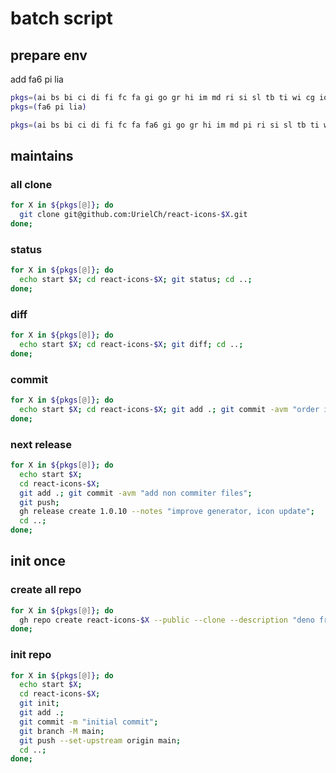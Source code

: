 # batch script

## prepare env

add fa6 pi lia

```bash
pkgs=(ai bs bi ci di fi fc fa gi go gr hi im md ri si sl tb ti wi cg io hi2 io5 tfi vsc lu rx)
pkgs=(fa6 pi lia)

pkgs=(ai bs bi ci di fi fc fa fa6 gi go gr hi im md pi ri si sl tb ti wi cg io hi2 io5 lia tfi vsc lu rx)
```

## maintains

### all clone

```bash
for X in ${pkgs[@]}; do
  git clone git@github.com:UrielCh/react-icons-$X.git
done;
```

### status
```bash
for X in ${pkgs[@]}; do
  echo start $X; cd react-icons-$X; git status; cd ..;
done;
```

### diff
```bash
for X in ${pkgs[@]}; do
  echo start $X; cd react-icons-$X; git diff; cd ..;
done;
```

### commit
```bash
for X in ${pkgs[@]}; do
  echo start $X; cd react-icons-$X; git add .; git commit -avm "order icons by name"; git push; cd ..;
done;
```

### next release
```bash
for X in ${pkgs[@]}; do
  echo start $X; 
  cd react-icons-$X; 
  git add .; git commit -avm "add non commiter files";
  git push;
  gh release create 1.0.10 --notes "improve generator, icon update";
  cd ..;
done;
```

## init once

### create all repo
```bash
for X in ${pkgs[@]}; do
  gh repo create react-icons-$X --public --clone --description "deno fresh react-icons for $X"  --disable-issues --disable-wiki
done;
```

### init repo
```bash
for X in ${pkgs[@]}; do
  echo start $X;
  cd react-icons-$X;
  git init;
  git add .;
  git commit -m "initial commit";
  git branch -M main;
  git push --set-upstream origin main;
  cd ..;
done;
```

